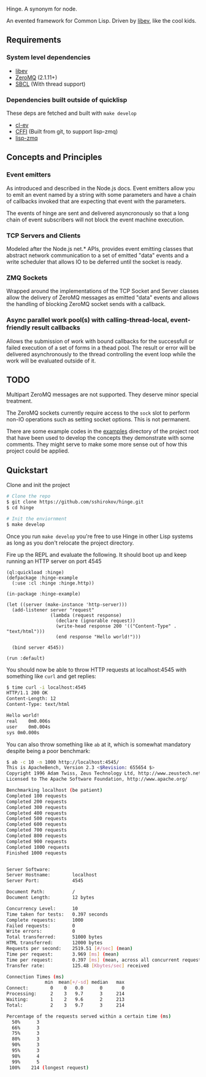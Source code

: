 Hinge. A synonym for node.

An evented framework for Common Lisp.
Driven by [libev](http://software.schmorp.de/pkg/libev.html), like the cool kids.

## Requirements

### System level dependencies

* [libev](http://software.schmorp.de/pkg/libev.html)
* [ZeroMQ](http://www.zeromq.org/) (2.1.11+)
* [SBCL](http://www.sbcl.org/) (With thread support)

### Dependencies built outside of quicklisp

These deps are fetched and built with `make develop`

* [cl-ev](https://github.com/sbryant/cl-ev)
* [CFFI](http://common-lisp.net/project/cffi/) (Built from git, to support lisp-zmq)
* [lisp-zmq](https://github.com/galdor/lisp-zmq)

## Concepts and Principles

### Event emitters

As introduced and described in the Node.js docs. Event emitters
allow you to emit an event named by a string with some parameters
and have a chain of callbacks invoked that are expecting that
event with the parameters.

The events of hinge are sent and delivered asyncronously
so that a long chain of event subscribers will not block the event
machine execution.

### TCP Servers and Clients

Modeled after the Node.js net.* APIs, provides event emitting
classes that abstract network communication to a set of emitted
"data" events and a write scheduler that allows IO to be deferred
until the socket is ready.

### ZMQ Sockets

Wrapped around the implementations of the TCP Socket and Server classes
allow the delivery of ZeroMQ messages as emitted "data" events and allows
the handling of blocking ZeroMQ socket sends with a callback.

### Async parallel work pool(s) with calling-thread-local, event-friendly result callbacks

Allows the submission of work with bound callbacks for the successfull or
failed execution of a set of forms in a thead pool. The result or error
will be delivered asynchronously to the thread controlling the event loop
while the work will be evaluated outside of it.

## TODO

Multipart ZeroMQ messages are not supported. They deserve minor special treatment.

The ZeroMQ sockets currently require access to the `sock` slot to perform non-IO operations such
as setting socket options. This is not permanent.

There are some example codes in the [examples](https://github.com/sshirokov/hinge/tree/master/examples)
directory of the project root that have been used to develop the concepts they demonstrate with some
comments. They might serve to make some more sense out of how this project could be applied.

## Quickstart

Clone and init the project

```sh
# Clone the repo
$ git clone https://github.com/sshirokov/hinge.git
$ cd hinge

# Init the enviornment
$ make develop
```

Once you run `make develop` you're free to use Hinge in other
Lisp systems as long as you don't relocate the project directory.

Fire up the REPL and evaluate the following.
It should boot up and keep running an HTTP server on port 4545

```common-lisp
(ql:quickload :hinge)
(defpackage :hinge-example
  (:use :cl :hinge :hinge.http))

(in-package :hinge-example)

(let ((server (make-instance 'http-server)))
  (add-listener server "request"
                (lambda (request response)
                  (declare (ignorable request))
                  (write-head response 200 '(("Content-Type" . "text/html")))
                  (end response "Hello world!")))

  (bind server 4545))

(run :default)
```

You should now be able to throw HTTP requests at localhost:4545 with something
like `curl` and get replies:

```sh
$ time curl -i localhost:4545
HTTP/1.1 200 OK
Content-Length: 12
Content-Type: text/html

Hello world!
real	0m0.006s
user	0m0.004s
sys	0m0.000s
```

You can also throw something like `ab` at it,
which is somewhat mandatory despite being a poor benchmark:

```sh
$ ab -c 10 -n 1000 http://localhost:4545/
This is ApacheBench, Version 2.3 <$Revision: 655654 $>
Copyright 1996 Adam Twiss, Zeus Technology Ltd, http://www.zeustech.net/
Licensed to The Apache Software Foundation, http://www.apache.org/

Benchmarking localhost (be patient)
Completed 100 requests
Completed 200 requests
Completed 300 requests
Completed 400 requests
Completed 500 requests
Completed 600 requests
Completed 700 requests
Completed 800 requests
Completed 900 requests
Completed 1000 requests
Finished 1000 requests


Server Software:
Server Hostname:        localhost
Server Port:            4545

Document Path:          /
Document Length:        12 bytes

Concurrency Level:      10
Time taken for tests:   0.397 seconds
Complete requests:      1000
Failed requests:        0
Write errors:           0
Total transferred:      51000 bytes
HTML transferred:       12000 bytes
Requests per second:    2519.51 [#/sec] (mean)
Time per request:       3.969 [ms] (mean)
Time per request:       0.397 [ms] (mean, across all concurrent requests)
Transfer rate:          125.48 [Kbytes/sec] received

Connection Times (ms)
              min  mean[+/-sd] median   max
Connect:        0    0   0.0      0       0
Processing:     2    3   9.7      3     214
Waiting:        1    2   9.6      2     213
Total:          2    3   9.7      3     214

Percentage of the requests served within a certain time (ms)
  50%      3
  66%      3
  75%      3
  80%      3
  90%      3
  95%      3
  98%      4
  99%      5
 100%    214 (longest request)
```